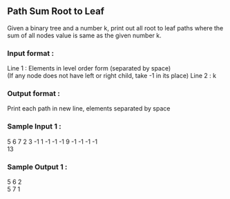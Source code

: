 ## Path Sum Root to Leaf
Given a binary tree and a number k, print out all root to leaf paths where the sum of all nodes value is same as the given number k.
### Input format :
Line 1 : Elements in level order form (separated by space)<br/>
(If any node does not have left or right child, take -1 in its place)
Line 2 : k
### Output format : 
Print each path in new line, elements separated by space
### Sample Input 1 :
5 6 7 2 3 -1 1 -1 -1 -1 9 -1 -1 -1 -1<br/>
13
### Sample Output 1 :
5 6 2<br/>
5 7 1
